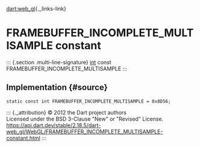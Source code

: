 [dart:web\_gl](../../dart-web_gl/dart-web_gl-library){._links-link}

FRAMEBUFFER\_INCOMPLETE\_MULTISAMPLE constant
=============================================

::: {.section .multi-line-signature}
[int](../../dart-core/int-class) const
FRAMEBUFFER\_INCOMPLETE\_MULTISAMPLE
:::

Implementation {#source}
--------------

``` {.language-dart data-language="dart"}
static const int FRAMEBUFFER_INCOMPLETE_MULTISAMPLE = 0x8D56;
```

::: {._attribution}
© 2012 the Dart project authors\
Licensed under the BSD 3-Clause \"New\" or \"Revised\" License.\
<https://api.dart.dev/stable/2.18.5/dart-web_gl/WebGL/FRAMEBUFFER_INCOMPLETE_MULTISAMPLE-constant.html>
:::
